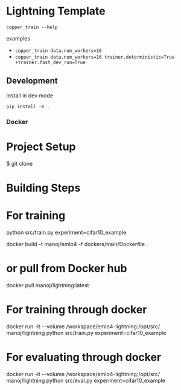# Lightning Template

```
copper_train --help
```

examples

- `copper_train data.num_workers=16`
- `copper_train data.num_workers=16 trainer.deterministic=True +trainer.fast_dev_run=True`

## Development

Install in dev mode

```
pip install -e .
```

### Docker

# Project Setup
$ git clone 

# Building Steps


# For training

python src/train.py experiment=cifar10_example

docker build -t manoj/emlo4 -f dockers/train/Dockerfile .
# or pull from Docker hub
docker pull manoj/lightning:latest

# For training through docker 
docker run -it --volume /workspace/emlo4-lightning:/opt/src/  manoj/lightning python src/train.py experiment=cifar10_example

# For evaluating through docker
docker run -it --volume /workspace/emlo4-lightning:/opt/src/  manoj/lightning python src/eval.py experiment=cifar10_example
